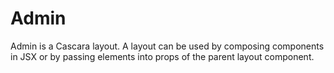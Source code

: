 # Admin

Admin is a Cascara layout. A layout can be used by composing components in JSX or by passing elements into props of the parent layout component.

